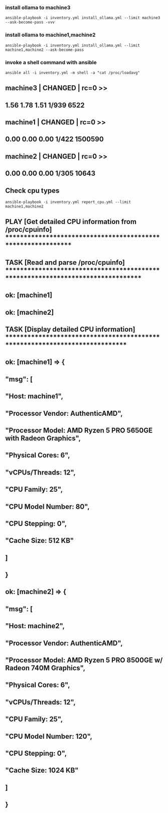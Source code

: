 

###  install ollama to machine3
	ansible-playbook -i inventory.yml install_ollama.yml --limit machine3 --ask-become-pass -vvv
###  install ollama to machine1,machine2
	ansible-playbook -i inventory.yml install_ollama.yml --limit machine1,machine2 --ask-become-pass 
### invoke a shell command with ansible
	ansible all -i inventory.yml -m shell -a "cat /proc/loadavg"
## machine3 | CHANGED | rc=0 >>
## 1.56 1.78 1.51 1/939 6522
## machine1 | CHANGED | rc=0 >>
## 0.00 0.00 0.00 1/422 1500590
## machine2 | CHANGED | rc=0 >>
## 0.00 0.00 0.00 1/305 10643



##  Check cpu types
	ansible-playbook -i inventory.yml report_cpu.yml --limit machine1,machine2 

## PLAY [Get detailed CPU information from /proc/cpuinfo] ************************************************************
## 
## TASK [Read and parse /proc/cpuinfo] *******************************************************************************
## ok: [machine1]
## ok: [machine2]
## 
## TASK [Display detailed CPU information] ***************************************************************************
## ok: [machine1] => {
##     "msg": [
##         "Host: machine1",
##         "Processor Vendor: AuthenticAMD",
##         "Processor Model: AMD Ryzen 5 PRO 5650GE with Radeon Graphics",
##         "Physical Cores: 6",
##         "vCPUs/Threads: 12",
##         "CPU Family: 25",
##         "CPU Model Number: 80",
##         "CPU Stepping: 0",
##         "Cache Size: 512 KB"
##     ]
## }
## ok: [machine2] => {
##     "msg": [
##         "Host: machine2",
##         "Processor Vendor: AuthenticAMD",
##         "Processor Model: AMD Ryzen 5 PRO 8500GE w/ Radeon 740M Graphics",
##         "Physical Cores: 6",
##         "vCPUs/Threads: 12",
##         "CPU Family: 25",
##         "CPU Model Number: 120",
##         "CPU Stepping: 0",
##         "Cache Size: 1024 KB"
##     ]
## }
## 
